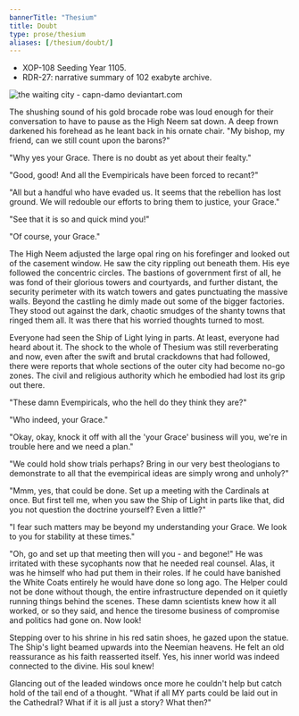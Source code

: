 ```yaml
---
bannerTitle: "Thesium" 
title: Doubt
type: prose/thesium
aliases: [/thesium/doubt/]
---
```


<div class="data">

- XOP-108 Seeding Year 1105.
- RDR-27: narrative summary of 102 exabyte archive.  

</div>

![the waiting city - capn-damo deviantart.com](/images/thesium/waiting-city.jpg)

The shushing sound of his gold brocade robe was loud enough for their
conversation to have to pause as the High Neem sat down. A deep frown darkened his
forehead as he leant back in his ornate chair. "My bishop, my friend, can we
still count upon the barons?"

"Why yes your Grace. There is no doubt as yet about their fealty."

"Good, good! And all the Evempiricals have been forced to recant?"

"All but a handful who have evaded us. It seems that the rebellion has lost
ground. We will redouble our efforts to bring them to justice, your Grace."

"See that it is so and quick mind you!"

"Of course, your Grace."

The High Neem adjusted the large opal ring on his forefinger and looked out of
the casement window. He saw the city rippling out beneath them. His eye followed
the concentric circles. The bastions of government first of all, he was fond of
their glorious towers and courtyards, and further distant, the security
perimeter with its watch towers and gates punctuating the massive walls. Beyond
the castling he dimly made out some of the bigger factories. They stood out
against the dark, chaotic smudges of the shanty towns that ringed them all. It
was there that his worried thoughts turned to most.

Everyone had seen the Ship of Light lying in parts. At least, everyone had heard
about it. The shock to the whole of Thesium was still reverberating and now,
even after the swift and brutal crackdowns that had followed, there were reports
that whole sections of the outer city had become no-go zones. The civil and
religious authority which he embodied had lost its grip out there.

"These damn Evempiricals, who the hell do they think they are?"

"Who indeed, your Grace."

"Okay, okay, knock it off with all the 'your Grace' business will you, we're in
trouble here and we need a plan."

"We could hold show trials perhaps? Bring in our very best theologians to
demonstrate to all that the evempirical ideas are simply wrong and unholy?"

"Mmm, yes, that could be done. Set up a meeting with the Cardinals at once. But
first tell me, when you saw the Ship of Light in parts like that, did you not
question the doctrine yourself? Even a little?"

"I fear such matters may be beyond my understanding your Grace. We look to you
for stability at these times."

"Oh, go and set up that meeting then will you - and begone!" He was irritated with these
sycophants now that he needed real counsel. Alas, it was he himself who had put
them in their roles. If he could have banished the White Coats entirely he would
have done so long ago. The Helper could not be done without though, the entire
infrastructure depended on it quietly running things behind the scenes. These
damn scientists knew how it all worked, or so they said, and hence the tiresome
business of compromise and politics had gone on. Now look!

Stepping over to his shrine in his red satin shoes, he gazed upon the statue.
The Ship's light beamed upwards into the Neemian heavens. He felt an old
reassurance as his faith reasserted itself. Yes, his inner world was indeed
connected to the divine. His soul knew!

Glancing out of the leaded windows once more he couldn't help but catch hold of
the tail end of a thought. "What if all MY parts could be laid out in the
Cathedral? What if it is all just a story? What then?"
